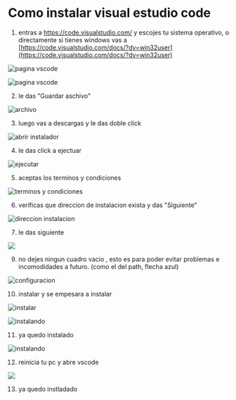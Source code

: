 # Como instalar  visual estudio code

1. entras a https://code.visualstudio.com/ y escojes tu sistema operativo, o directamente si tienes windows vas a [https://code.visualstudio.com/docs/?dv=win32user](https://code.visualstudio.com/docs/?dv=win32user) 

![pagina vscode](https://raw.githubusercontent.com/semillero-competiva-EAFIT/docs/main/misc/img/vscode/1.PNG)

![pagina vscode](https://raw.githubusercontent.com/semillero-competiva-EAFIT/docs/main/misc/img/vscode/2.PNG)

2. le das "Guardar aschivo"

![archivo](https://raw.githubusercontent.com/semillero-competiva-EAFIT/docs/main/misc/img/vscode/3.PNG)

3. luego vas a descargas y le das doble click 

![abrir instalador](https://raw.githubusercontent.com/semillero-competiva-EAFIT/docs/main/misc/img/vscode/4.PNG)

4. le das click a ejectuar

![ejecutar](https://raw.githubusercontent.com/semillero-competiva-EAFIT/docs/main/misc/img/vscode/5.PNG)

5. aceptas los terminos y condiciones

![terminos y condiciones](https://raw.githubusercontent.com/semillero-competiva-EAFIT/docs/main/misc/img/vscode/6.PNG)

6. verificas que direccion de instalacion exista y das "Siguiente"

![direccion instalacion](https://raw.githubusercontent.com/semillero-competiva-EAFIT/docs/main/misc/img/vscode/7.PNG)

7. le das siguiente

![](https://raw.githubusercontent.com/semillero-competiva-EAFIT/docs/main/misc/img/vscode/8.PNG)

9. no dejes ningun cuadro vacio , esto es para poder evitar problemas e incomodidades a futuro. (como el del path, flecha azul)

![configuracion](https://raw.githubusercontent.com/semillero-competiva-EAFIT/docs/main/misc/img/vscode/9.PNG)

10. instalar y se empesara a instalar

![instalar](https://raw.githubusercontent.com/semillero-competiva-EAFIT/docs/main/misc/img/vscode/10.PNG)

![instalando](https://raw.githubusercontent.com/semillero-competiva-EAFIT/docs/main/misc/img/vscode/11.PNG)

11. ya quedo instalado 

![instalando](https://raw.githubusercontent.com/semillero-competiva-EAFIT/docs/main/misc/img/vscode/12.PNG)

12. reinicia tu pc y abre vscode

![](https://raw.githubusercontent.com/semillero-competiva-EAFIT/docs/main/misc/img/vscode/13.PNG)

13. ya quedo instladado